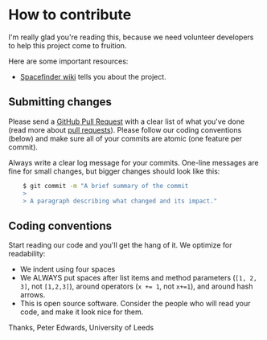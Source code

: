 # How to contribute

I'm really glad you're reading this, because we need volunteer developers to help this project come to fruition.

Here are some important resources:

  * [Spacefinder wiki](https://github.com/uol-library/spacefinder-ui/wiki) tells you about the project.

## Submitting changes

Please send a [GitHub Pull Request](https://github.com/uol-library/spacefinder-ui/pull/new/master) with a clear list of what you've done (read more about [pull requests](http://help.github.com/pull-requests/)). Please follow our coding conventions (below) and make sure all of your commits are atomic (one feature per commit).

Always write a clear log message for your commits. One-line messages are fine for small changes, but bigger changes should look like this:

```bash
    $ git commit -m "A brief summary of the commit
    > 
    > A paragraph describing what changed and its impact."
```
## Coding conventions

Start reading our code and you'll get the hang of it. We optimize for readability:

  * We indent using four spaces
  * We ALWAYS put spaces after list items and method parameters (`[1, 2, 3]`, not `[1,2,3]`), around operators (`x += 1`, not `x+=1`), and around hash arrows.
  * This is open source software. Consider the people who will read your code, and make it look nice for them.

Thanks,
Peter Edwards, University of Leeds
